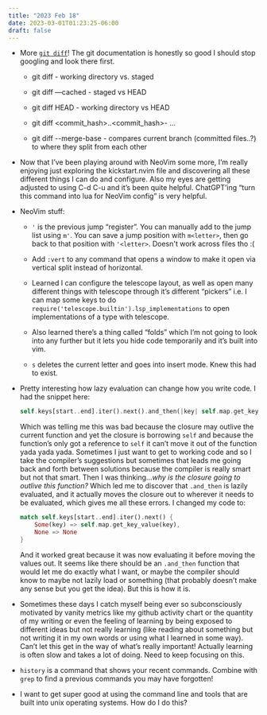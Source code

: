 ```yaml
---
title: "2023 Feb 18"
date: 2023-03-01T01:23:25-06:00
draft: false
---
```


- More [`git diff`](https://git-scm.com/docs/git-diff)! The git documentation is honestly so good I should stop googling and look there first.

    - git diff - working directory vs. staged

    - git diff —cached - staged vs HEAD
    - git diff HEAD - working directory vs HEAD
    - git diff <commit_hash>..<commit_hash>- …
    - git diff --merge-base <branch> - compares current branch (committed files..?) to <branch> where they split from each other
- Now that I’ve been playing around with NeoVim some more, I’m really enjoying just exploring the kickstart.nvim file and discovering all these different things I can do and configure. Also my eyes are getting adjusted to using C-d C-u and it’s been quite helpful. ChatGPT’ing “turn this command into lua for NeoVim config” is very helpful.
- NeoVim stuff:
    - `'` is the previous jump “register”. You can manually add to the jump list using `m'`. You can save a jump position with `m<letter>`, then go back to that position with `'<letter>`. Doesn't work across files tho :(

    - Add `:vert` to any command that opens a window to make it open via vertical split instead of horizontal.
    - Learned I can configure the telescope layout, as well as open many different things with telescope through it’s different “pickers” i.e. I can map some keys to do `require('telescope.builtin').lsp_implementations` to open implementations of a type with telescope.
    - Also learned there’s a thing called “folds” which I’m not going to look into any further but it lets you hide code temporarily and it’s built into vim.
    - `s` deletes the current letter and goes into insert mode. Knew this had to exist.
- Pretty interesting how lazy evaluation can change how you write code. I had the snippet here:
    
    ```rust
    self.keys[start..end].iter().next().and_then(|key| self.map.get_key_value(key))
    ```
    
    Which was telling me this was bad because the closure may outlive the current function and yet the closure is borrowing `self` and because the function’s only got a reference to `self` it can’t move it out of the function yada yada yada. Sometimes I just want to get to working code and so I take the compiler’s suggestions but sometimes that leads me going back and forth between solutions because the compiler is really smart but not that smart. Then I was thinking…*why is the closure going to outlive this function?* Which led me to discover that `.and_then` is lazily evaluated, and it actually moves the closure out to wherever it needs to be evaluated, which gives me all these errors. I changed my code to:
    
    ```rust
    match self.keys[start..end].iter().next() {
    	Some(key) => self.map.get_key_value(key),
    	None => None
    }
    ```
    
    And it worked great because it was now evaluating it before moving the values out. It seems like there should be an `.and_then` function that would let me do exactly what I want, or maybe the compiler should know to maybe not lazily load or something (that probably doesn’t make any sense but you get the idea). But this is how it is.
    
- Sometimes these days I catch myself being ever so subconsciously motivated by vanity metrics like my github activity chart or the quantity of my writing or even the feeling of learning by being exposed to different ideas but not really learning (like reading about something but not writing it in my own words or using what I learned in some way). Can’t let this get in the way of what’s really important! Actually learning is often slow and takes a lot of doing. Need to keep focusing on this.
- `history` is a command that shows your recent commands. Combine with `grep` to find a previous commands you may have forgotten!
- I want to get super good at using the command line and tools that are built into unix operating systems. How do I do this?

